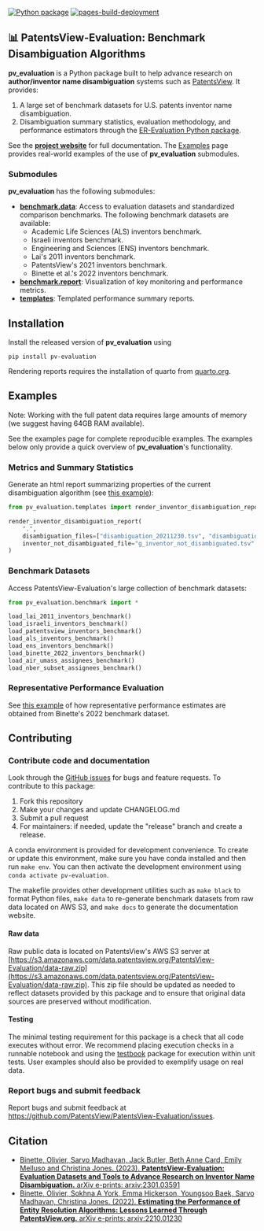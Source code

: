 [![Python package](https://github.com/PatentsView/PatentsView-Evaluation/actions/workflows/python-package.yml/badge.svg)](https://github.com/PatentsView/PatentsView-Evaluation/actions/workflows/python-package.yml)
[![pages-build-deployment](https://github.com/PatentsView/PatentsView-Evaluation/actions/workflows/pages/pages-build-deployment/badge.svg)](https://github.com/PatentsView/PatentsView-Evaluation/actions/workflows/pages/pages-build-deployment)

## 📊 PatentsView-Evaluation: Benchmark Disambiguation Algorithms

**pv_evaluation** is a Python package built to help advance research on **author/inventor name disambiguation** systems such as [PatentsView](https://patentsview.org/). It provides:

1. A large set of benchmark datasets for U.S. patents inventor name disambiguation.
2. Disambiguation summary statistics, evaluation methodology, and performance estimators through the [ER-Evaluation Python package](https://github.com/olivierBinette/er-evaluation). 

See the **[project website](https://patentsview.github.io/PatentsView-Evaluation/build/html/index.html)** for full documentation. The [Examples](https://patentsview.github.io/PatentsView-Evaluation/build/html/examples.html) page provides real-world examples of the use of **pv_evaluation** submodules.

### Submodules

**pv_evaluation** has the following submodules:

- [**benchmark.data**](https://patentsview.github.io/PatentsView-Evaluation/build/html/pv_evaluation.benchmark.html): Access to evaluation datasets and standardized comparison benchmarks. The following benchmark datasets are available:
    - Academic Life Sciences (ALS) inventors benchmark.
    - Israeli inventors benchmark.
    - Engineering and Sciences (ENS) inventors benchmark.
    - Lai's 2011 inventors benchmark.
    - PatentsView's 2021 inventors benchmark.
    - Binette et al.'s 2022 inventors benchmark.
- [**benchmark.report**](https://patentsview.github.io/PatentsView-Evaluation/build/html/pv_evaluation.benchmark.html): Visualization of key monitoring and performance metrics.
- [**templates**](https://patentsview.github.io/PatentsView-Evaluation/build/html/pv_evaluation.templates.html): Templated performance summary reports.

## Installation

Install the released version of **pv_evaluation** using
```shell
pip install pv-evaluation
```

Rendering reports requires the installation of quarto from [quarto.org](https://quarto.org/docs/get-started/).

## Examples

Note: Working with the full patent data requires large amounts of memory (we suggest having 64GB RAM available).

See the examples page for complete reproducible examples. The examples below only provide a quick overview of **pv_evaluation**'s functionality.

### Metrics and Summary Statistics

Generate an html report summarizing properties of the current disambiguation algorithm (see [this example](https://patentsview.github.io/PatentsView-Evaluation/build/html/examples/templates/templates.html)):
```python
from pv_evaluation.templates import render_inventor_disambiguation_report

render_inventor_disambiguation_report(
    ".", 
    disambiguation_files=["disambiguation_20211230.tsv", "disambiguation_20220630.tsv"],
    inventor_not_disambiguated_file="g_inventor_not_disambiguated.tsv"
)
```

### Benchmark Datasets

Access PatentsView-Evaluation's large collection of benchmark datasets:
```python
from pv_evaluation.benchmark import *

load_lai_2011_inventors_benchmark()
load_israeli_inventors_benchmark()
load_patentsview_inventors_benchmark()
load_als_inventors_benchmark()
load_ens_inventors_benchmark()
load_binette_2022_inventors_benchmark()
load_air_umass_assignees_benchmark()
load_nber_subset_assignees_benchmark()
```

### Representative Performance Evaluation

See [this example](https://patentsview.github.io/PatentsView-Evaluation/build/html/examples/estimators/binette-2022-benchmark.html) of how representative performance estimates are obtained from Binette's 2022 benchmark dataset.


## Contributing

### Contribute code and documentation

Look through the [GitHub issues](https://github.com/PatentsView/PatentsView-Evaluation/issues) for bugs and feature requests. To contribute to this package:

1. Fork this repository
2. Make your changes and update CHANGELOG.md
3. Submit a pull request
4. For maintainers: if needed, update the "release" branch and create a release.

A conda environment is provided for development convenience. To create or update this environment, make sure you have conda installed and then run `make env`. You can then activate the development environment using `conda activate pv-evaluation`.

The makefile provides other development utilities such as `make black` to format Python files, `make data` to re-generate benchmark datasets from raw data located on AWS S3, and `make docs` to generate the documentation website.

#### Raw data

Raw public data is located on PatentsView's AWS S3 server at [https://s3.amazonaws.com/data.patentsview.org/PatentsView-Evaluation/data-raw.zip](https://s3.amazonaws.com/data.patentsview.org/PatentsView-Evaluation/data-raw.zip). This zip file should be updated as needed to reflect datasets provided by this package and to ensure that original data sources are preserved without modification.

#### Testing

The minimal testing requirement for this package is a check that all code executes without error. We recommend placing execution checks in a runnable notebook and using the [testbook](https://pypi.org/project/testbook/) package for execution within unit tests. User examples should also be provided to exemplify usage on real data.

### Report bugs and submit feedback

Report bugs and submit feedback at https://github.com/PatentsView/PatentsView-Evaluation/issues.

## Citation

- [Binette, Olivier, Sarvo Madhavan, Jack Butler, Beth Anne Card, Emily Melluso and Christina Jones. (2023). **PatentsView-Evaluation: Evaluation Datasets and Tools to Advance Research on Inventor Name Disambiguation.** arXiv e-prints: arxiv:2301.03591](https://arxiv.org/abs/2301.03591)
- [Binette, Olivier, Sokhna A York, Emma Hickerson, Youngsoo Baek, Sarvo Madhavan, Christina Jones. (2022). **Estimating the Performance of Entity Resolution Algorithms: Lessons Learned Through PatentsView.org.** arXiv e-prints: arxiv:2210.01230](https://arxiv.org/abs/2210.01230)
